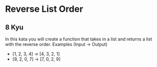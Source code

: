 # Reverse List Order
## 8 Kyu

In this kata you will create a function that takes in a list and returns a list with the reverse order.
Examples (Input -> Output)

* [1, 2, 3, 4]  -> [4, 3, 2, 1]
* [9, 2, 0, 7]  -> [7, 0, 2, 9]




